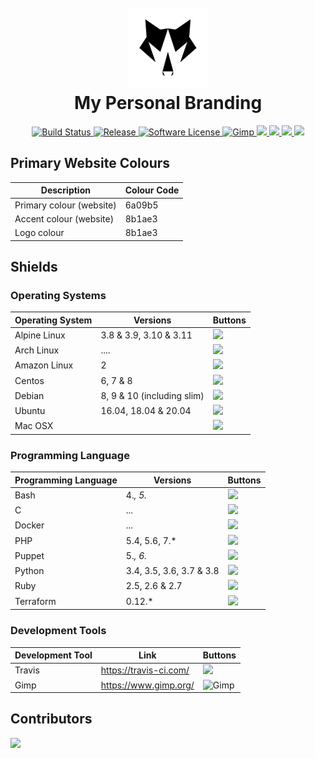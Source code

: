<h1 align="center">
        <br>
        <a href="https://github.com/TGWolf">
                <img src="https://github.com/TGWolf/branding/blob/master/images/general/logos/128/without-name/white.png?raw=true" alt="TGWolf Banner" />
        </a>
        <br>
        My Personal Branding
</h1>

<p align="center">
	<a href="https://travis-ci.com/TGWolf/branding">
		<img src="https://img.shields.io/travis/com/TGWolf/branding/master?style=for-the-badge&logo=travis" alt="Build Status">
	</a>
	<a href="https://github.com/TGWolf/branding/releases/latest">
		<img src="https://img.shields.io/github/release/TGWolf/branding?color=black&style=for-the-badge&logo=github&label=Latest%20Release" alt="Release">
	</a>
	<a href="LICENSE.md">
		<img src="https://img.shields.io/badge/Open%20Source-MIT-black?style=for-the-badge" alt="Software License">
	</a>
	<a href="https://www.gimp.org/">
		<img src="https://img.shields.io/badge/Created%20With-Gimp-black?style=for-the-badge&logo=gimp" alt="Gimp">
	</a>
        <a href=".github/CODE_OF_CONDUCT.md">
                <img src="https://img.shields.io/badge/Code%20of%20Conduct-black?style=for-the-badge&logo=read-the-docs&logoColor=white" />
        </a>
        <a href=".github/CONTRIBUTING.md">
                <img src="https://img.shields.io/badge/Contributing-black?style=for-the-badge&logo=read-the-docs&logoColor=white" />
        </a>
        <a href=".github/SECURITY.md">
                <img src="https://img.shields.io/badge/Report%20Security%20Concern-black?style=for-the-badge&logo=read-the-docs&logoColor=white" />
        </a>
        <a href=".github/SUPPORT.md">
                <img src="https://img.shields.io/badge/Get%20Support-black?style=for-the-badge&logo=read-the-docs&logoColor=white" />
        </a>
</p>

<h2>Primary Website Colours</h2>

| Description | Colour Code |
| --- | --- |
| Primary colour (website) | 6a09b5 |
| Accent colour (website) | 8b1ae3 |
| Logo colour | 8b1ae3 |

<h2>Shields</h2>

<h3>Operating Systems</h3>

| Operating System | Versions                   | Buttons |
| ---------------- | -------------------------- | ------- | 
| Alpine Linux     | 3.8 & 3.9, 3.10 & 3.11     | <img src="https://img.shields.io/badge/tested%20on-alpine%20linux-black?logo=alpine-linux&logoColor=white&style=for-the-badge" /> |
| Arch Linux       | ....                       | <img src="https://img.shields.io/badge/tested%20on-arch%20linux-black?logo=arch-linux&logoColor=white&style=for-the-badge" /> |
| Amazon Linux     | 2                          | <img src="https://img.shields.io/badge/tested%20on-Amazon%20Linux-black?logo=amazon-aws&logoColor=white&style=for-the-badge" /> |
| Centos           | 6, 7 & 8                   | <img src="https://img.shields.io/badge/tested%20on-centos-black?logo=centos&logoColor=white&style=for-the-badge" /> |
| Debian           | 8, 9 & 10 (including slim) | <img src="https://img.shields.io/badge/tested%20on-debian-black?logo=debian&logoColor=white&style=for-the-badge" /> |
| Ubuntu           | 16.04, 18.04 & 20.04       | <img src="https://img.shields.io/badge/tested%20on-ubuntu-black?logo=ubuntu&logoColor=white&style=for-the-badge" /> |
| Mac OSX          |                            | <img src="https://img.shields.io/badge/tested%20on-Mac%20OSX-black?logo=apple&logoColor=white&style=for-the-badge" /> |

<h3>Programming Language</h3>

| Programming Language | Versions                 | Buttons |
| -------------------- | ------------------------ | ------- |
| Bash                 | 4.*, 5.*                 | <img src="https://img.shields.io/badge/developed%20in-bash-black?logo=gnu-bash&logoColor=white&style=for-the-badge" /> |
| C                    | ...                      | <img src="https://img.shields.io/badge/developed%20in-c-black?logo=c&logoColor=white&style=for-the-badge" /> |
| Docker               | ...                      | <img src="https://img.shields.io/badge/developed%20in-docker-black?logo=docker&logoColor=white&style=for-the-badge" /> |
| PHP                  | 5.4, 5.6, 7.*            | <img src="https://img.shields.io/badge/developed%20in-php-black?logo=php&logoColor=white&style=for-the-badge" /> |
| Puppet               | 5.*, 6.*                 | <img src="https://img.shields.io/badge/developed%20in-puppet-black?logo=puppet&logoColor=white&style=for-the-badge" /> |
| Python               | 3.4, 3.5, 3.6, 3.7 & 3.8 | <img src="https://img.shields.io/badge/developed%20in-python-black?logo=python&logoColor=white&style=for-the-badge" /> |
| Ruby                 | 2.5, 2.6 & 2.7           | <img src="https://img.shields.io/badge/developed%20in-ruby-black?logo=ruby&logoColor=white&style=for-the-badge" /> |
| Terraform            | 0.12.*                   | <img src="https://img.shields.io/badge/developed%20in-terraform-black?logo=terraform&logoColor=white&style=for-the-badge" /> |

<h3>Development Tools</h3>

| Development Tool | Link                   | Buttons |
| ---------------- | ---------------------- | ------- |
| Travis           | https://travis-ci.com/ | <img src="https://img.shields.io/badge/built%20with-travis-black?logo=travis&logoColor=white&style=for-the-badge" /> |
| Gimp             | https://www.gimp.org/  | <img src="https://img.shields.io/badge/created%20with-Gimp-black?style=for-the-badge&logo=gimp" alt="Gimp"> |

<h2>Contributors</h2>

<p>
	<a href="https://github.com/TGWolf">
		<img src="https://img.shields.io/badge/Wolf-black?style=for-the-badge" />
	</a>
</p>
